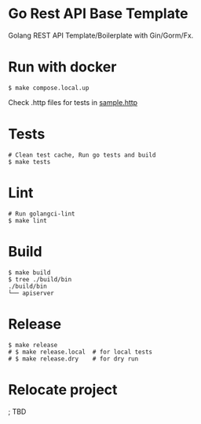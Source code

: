 # Go Rest API Base Template

Golang REST API Template/Boilerplate with Gin/Gorm/Fx.

# Run with docker

```shell
$ make compose.local.up
```

Check .http files for tests in [sample.http](./scripts/http/sample.http)

# Tests

```shell
# Clean test cache, Run go tests and build
$ make tests
```

# Lint

```shell
# Run golangci-lint
$ make lint
```

# Build

```shell
$ make build
$ tree ./build/bin                                       
./build/bin
└── apiserver
```

# Release

```shell
$ make release
# $ make release.local  # for local tests
# $ make release.dry    # for dry run
```

# Relocate project
; TBD